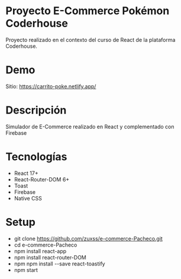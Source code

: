 # Proyecto E-Commerce Pokémon Coderhouse

Proyecto realizado en el contexto del curso de React de la plataforma Coderhouse.

# Demo

Sitio: https://carrito-poke.netlify.app/

# Descripción

Simulador de E-Commerce realizado en React y complementado con Firebase

# Tecnologías

- React 17+
- React-Router-DOM 6+
- Toast
- Firebase
- Native CSS

# Setup

- git clone https://github.com/zuxss/e-commerce-Pacheco.git
- cd e-commerce-Pacheco
- npm install react-app
- npm install react-router-DOM
- npm npm install --save react-toastify
- npm start
